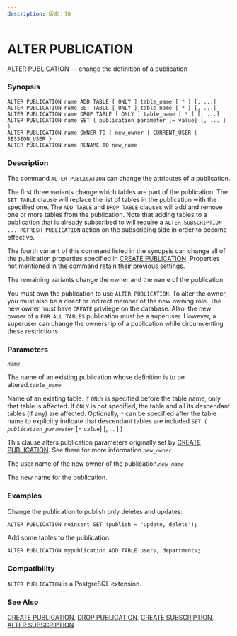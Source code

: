 ```yaml
---
description: 版本：10
---
```


# ALTER PUBLICATION

ALTER PUBLICATION — change the definition of a publication

### Synopsis

```text
ALTER PUBLICATION name ADD TABLE [ ONLY ] table_name [ * ] [, ...]
ALTER PUBLICATION name SET TABLE [ ONLY ] table_name [ * ] [, ...]
ALTER PUBLICATION name DROP TABLE [ ONLY ] table_name [ * ] [, ...]
ALTER PUBLICATION name SET ( publication_parameter [= value] [, ... ] )
ALTER PUBLICATION name OWNER TO { new_owner | CURRENT_USER | SESSION_USER }
ALTER PUBLICATION name RENAME TO new_name
```

### Description

The command `ALTER PUBLICATION` can change the attributes of a publication.

The first three variants change which tables are part of the publication. The `SET TABLE` clause will replace the list of tables in the publication with the specified one. The `ADD TABLE` and `DROP TABLE` clauses will add and remove one or more tables from the publication. Note that adding tables to a publication that is already subscribed to will require a `ALTER SUBSCRIPTION ... REFRESH PUBLICATION` action on the subscribing side in order to become effective.

The fourth variant of this command listed in the synopsis can change all of the publication properties specified in [CREATE PUBLICATION](https://www.postgresql.org/docs/10/static/sql-createpublication.html). Properties not mentioned in the command retain their previous settings.

The remaining variants change the owner and the name of the publication.

You must own the publication to use `ALTER PUBLICATION`. To alter the owner, you must also be a direct or indirect member of the new owning role. The new owner must have `CREATE` privilege on the database. Also, the new owner of a `FOR ALL TABLES` publication must be a superuser. However, a superuser can change the ownership of a publication while circumventing these restrictions.

### Parameters

_`name`_

The name of an existing publication whose definition is to be altered._`table_name`_

Name of an existing table. If `ONLY` is specified before the table name, only that table is affected. If `ONLY` is not specified, the table and all its descendant tables \(if any\) are affected. Optionally, `*` can be specified after the table name to explicitly indicate that descendant tables are included.`SET (` _`publication_parameter`_ \[= _`value`_\] \[, ... \] \)

This clause alters publication parameters originally set by [CREATE PUBLICATION](https://www.postgresql.org/docs/10/static/sql-createpublication.html). See there for more information._`new_owner`_

The user name of the new owner of the publication._`new_name`_

The new name for the publication.

### Examples

Change the publication to publish only deletes and updates:

```text
ALTER PUBLICATION noinsert SET (publish = 'update, delete');
```

Add some tables to the publication:

```text
ALTER PUBLICATION mypublication ADD TABLE users, departments;
```

### Compatibility

`ALTER PUBLICATION` is a PostgreSQL extension.

### See Also

[CREATE PUBLICATION](https://www.postgresql.org/docs/10/static/sql-createpublication.html), [DROP PUBLICATION](https://www.postgresql.org/docs/10/static/sql-droppublication.html), [CREATE SUBSCRIPTION](https://www.postgresql.org/docs/10/static/sql-createsubscription.html), [ALTER SUBSCRIPTION](https://www.postgresql.org/docs/10/static/sql-altersubscription.html)

